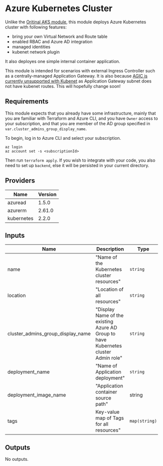 # Azure Kubernetes Cluster
Unlike the [Oritinal AKS module](../aks/README.md), this module deploys Azure Kubernetes cluster with following features:
- bring your own Virtual Network and Route table
- enabled RBAC and Azure AD integration
- managed identities
- kubenet network plugin

It also deployes one simple internal container application.

This module is intended for scenarios with external Ingress Controller such as a centrally-managed Application Gateway.
It is also because [AGIC is currently unsupported with Kubenet](https://github.com/Azure/application-gateway-kubernetes-ingress/issues/931) as Application Gateway subnet does not have kubenet routes. This will hopefully change soon!

## Requirements

This module expects that you already have some infrastructure, mainly that you are familiar with Terraform and Azure CLI, and you have `Owner` access to your subscription, and that you are member of the AD group specified in `var.cluster_admins_group_display_name`.

To begin, log in to Azure CLI and select your subscription.
```azcli
az login
az account set -s <subscriptionId>
```

Then run `terraform apply`. If you wish to integrate with your code, you also need to set up `backend`, else it will be persisted in your current directory.

## Providers

| Name | Version |
|------|---------|
| azuread | 1.5.0 |
| azurerm | 2.61.0 |
| kubernetes | 2.2.0 |

## Inputs

| Name | Description | Type | Default | Required |
|------|-------------|------|---------|:--------:|
| name | "Name of the Kubernetes cluster resources" | `string` | `funkyapp` | no |
| location | "Location of all resources" | `string` | `westeurope` | no |
| cluster_admins_group_display_name | "Display Name of the existing Azure AD Group to have Kubernetes cluster Admin role" | `string` | n/a | yes |
| deployment_name | "Name of Application deployment" | `string` | `nginx` | no|
| deployment_image_name | "Application container source path" | string | `mcr.microsoft.com/oss/nginx/nginx:1.15.5-alpine` | no |
| tags | Key-value map of Tags for all resources" | `map(string)` | `{Environment = "Development"}` | no |

## Outputs

No outputs.